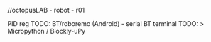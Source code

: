 //octopusLAB - robot - r01


PID reg
TODO: BT/roboremo (Android) - serial BT terminal
TODO: > Micropython / Blockly-uPy

